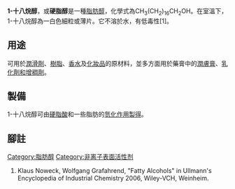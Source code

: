 **1-十八烷醇**，或**硬脂醇**是一種[脂肪醇](../Page/脂肪醇.md "wikilink")，化學式為CH<sub>3</sub>(CH<sub>2</sub>)<sub>16</sub>CH<sub>2</sub>OH。在室溫下，1-十八烷醇為一白色細粒或薄片。它不溶於水，有低毒性\[1\]。

## 用途

可用於[潤滑劑](https://zh.wikipedia.org/wiki/潤滑劑 "wikilink")、[樹脂](https://zh.wikipedia.org/wiki/樹脂 "wikilink")、[香水](../Page/香水.md "wikilink")及[化妝品](../Page/化妝品.md "wikilink")的原材料，並多方面用於藥膏中的[潤膚膏](https://zh.wikipedia.org/wiki/潤膚膏 "wikilink")、[乳化劑和](https://zh.wikipedia.org/wiki/乳化劑 "wikilink")[增稠劑](https://zh.wikipedia.org/wiki/增稠劑 "wikilink")。

## 製備

1-十八烷醇可由[硬脂酸](../Page/硬脂酸.md "wikilink")和一些脂肪的[氫化作用製得](https://zh.wikipedia.org/wiki/氫化 "wikilink")。

## 腳註

[Category:脂肪醇](https://zh.wikipedia.org/wiki/Category:脂肪醇 "wikilink")
[Category:非离子表面活性剂](https://zh.wikipedia.org/wiki/Category:非离子表面活性剂 "wikilink")

1.  Klaus Noweck, Wolfgang Grafahrend, "Fatty Alcohols" in Ullmann's
    Encyclopedia of Industrial Chemistry 2006, Wiley-VCH, Weinheim.